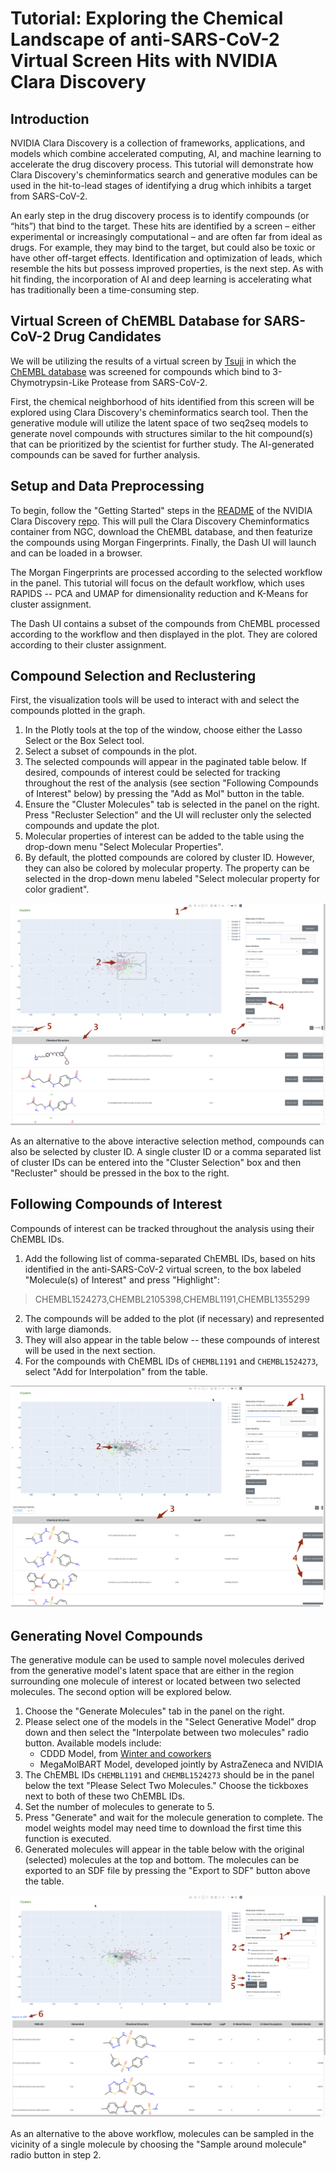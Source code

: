 # Tutorial: Exploring the Chemical Landscape of anti-SARS-CoV-2 Virtual Screen Hits with NVIDIA Clara Discovery

## Introduction

NVIDIA Clara Discovery is a collection of frameworks, applications, and models which combine accelerated computing, AI, and machine learning to accelerate the drug discovery process. This tutorial will demonstrate how Clara Discovery's cheminformatics search and generative modules can be used in the hit-to-lead stages of identifying a drug which inhibits a target from SARS-CoV-2.

An early step in the drug discovery process is to identify compounds (or “hits”) that bind to the target. These hits are identified by a screen – either experimental or increasingly computational – and are often far from ideal as drugs. For example, they may bind to the target, but could also be toxic or have other off-target effects. Identification and optimization of leads, which resemble the hits but possess improved properties, is the next step. As with hit finding, the incorporation of AI and deep learning is accelerating what has traditionally been a time-consuming step.

## Virtual Screen of ChEMBL Database for SARS-CoV-2 Drug Candidates

We will be utilizing the results of a virtual screen by [Tsuji](https://pubmed.ncbi.nlm.nih.gov/32374074/) in which the [ChEMBL database](https://www.ebi.ac.uk/chembl/) was screened for compounds which bind to 3-Chymotrypsin-Like Protease from SARS-CoV-2.

First, the chemical neighborhood of hits identified from this screen will be explored using Clara Discovery's cheminformatics search tool. Then the generative module will utilize the latent space of two seq2seq models to generate novel compounds with structures similar to the hit compound(s) that can be prioritized by the scientist for further study. The AI-generated compounds can be saved for further analysis.

## Setup and Data Preprocessing

To begin, follow the "Getting Started" steps in the [README](https://github.com/nvidia/cheminformatics#getting-started) of the NVIDIA Clara Discovery [repo](https://github.com/nvidia/cheminformatics). This will pull the Clara Discovery Cheminformatics container from NGC, download the ChEMBL database, and then featurize the compounds using Morgan Fingerprints. Finally, the Dash UI will launch and can be loaded in a browser.

The Morgan Fingerprints are processed according to the selected workflow in the panel. This tutorial will focus on the default workflow, which uses RAPIDS -- PCA and UMAP for dimensionality reduction and K-Means for cluster assignment.

The Dash UI contains a subset of the compounds from ChEMBL processed according to the workflow and then displayed in the plot. They are colored according to their cluster assignment.

## Compound Selection and Reclustering

First, the visualization tools will be used to interact with and select the compounds plotted in the graph.

1. In the Plotly tools at the top of the window, choose either the Lasso Select or the Box Select tool.
2. Select a subset of compounds in the plot.
3. The selected compounds will appear in the paginated table below. If desired, compounds of interest could be selected for tracking throughout the rest of the analysis (see section "Following Compounds of Interest" below) by pressing the "Add as Mol" button in the table.
4. Ensure the "Cluster Molecules" tab is selected in the panel on the right. Press "Recluster Selection" and the UI will recluster only the selected compounds and update the plot.
5. Molecular properties of interest can be added to the table using the drop-down menu "Select Molecular Properties".
6. By default, the plotted compounds are colored by cluster ID. However, they can also be colored by molecular property. The property can be selected in the drop-down menu labeled "Select molecular property for color gradient".

![Compound Selection and Reclustering](assets/compound_selection_and_reclustering.png)

As an alternative to the above interactive selection method, compounds can also be selected by cluster ID. A single cluster ID or a comma separated list of cluster IDs can be entered into the "Cluster Selection" box and then "Recluster" should be pressed in the box to the right.

## Following Compounds of Interest

Compounds of interest can be tracked throughout the analysis using their ChEMBL IDs.

1. Add the following list of comma-separated ChEMBL IDs, based on hits identified in the anti-SARS-CoV-2 virtual screen, to the box labeled "Molecule(s) of Interest" and press "Highlight":
> CHEMBL1524273,CHEMBL2105398,CHEMBL1191,CHEMBL1355299
2. The compounds will be added to the plot (if necessary) and represented with large diamonds.
3. They will also appear in the table below -- these compounds of interest will be used in the next section.
4. For the compounds with ChEMBL IDs of `CHEMBL1191` and `CHEMBL1524273`, select "Add for Interpolation" from the table.

![Following Compounds of Interest](assets/following_compounds_of_interest.png)

## Generating Novel Compounds

The generative module can be used to sample novel molecules derived from the generative model's latent space that are either in the region surrounding one molecule of interest or located between two selected molecules. The second option will be explored below.

1. Choose the "Generate Molecules" tab in the panel on the right.
2. Please select one of the models in the "Select Generative Model" drop down and then select the "Interpolate between two molecules" radio button. Available models include:
    - CDDD Model, from [Winter and coworkers](https://github.com/jrwnter/cddd)
    - MegaMolBART Model, developed jointly by AstraZeneca and NVIDIA
3. The ChEMBL IDs `CHEMBL1191` and `CHEMBL1524273` should be in the panel below the text "Please Select Two Molecules." Choose the tickboxes next to both of these two ChEMBL IDs.
3. Set the number of molecules to generate to 5.
4. Press "Generate" and wait for the molecule generation to complete. The model weights model may need time to download the first time this function is executed.
5. Generated molecules will appear in the table below with the original (selected) molecules at the top and bottom. The molecules can be exported to an SDF file by pressing the "Export to SDF" button above the table.

![Generating Novel Compounds](assets/generating_novel_compounds.png)

As an alternative to the above workflow, molecules can be sampled in the vicinity of a single molecule by choosing the "Sample around molecule" radio button in step 2.

